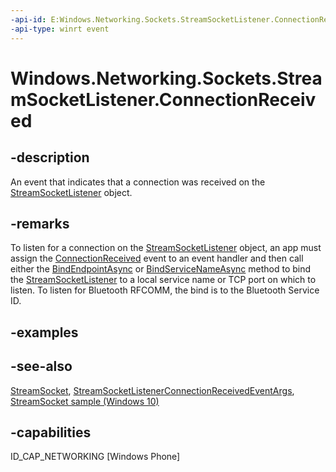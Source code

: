 ```yaml
---
-api-id: E:Windows.Networking.Sockets.StreamSocketListener.ConnectionReceived
-api-type: winrt event
---
```


<!-- Event syntax
public event Windows.Foundation.TypedEventHandler ConnectionReceived<Windows.Networking.Sockets.StreamSocketListener,  Windows.Networking.Sockets.StreamSocketListenerConnectionReceivedEventArgs>
-->

# Windows.Networking.Sockets.StreamSocketListener.ConnectionReceived

## -description
An event that indicates that a connection was received on the [StreamSocketListener](streamsocketlistener.md) object.

## -remarks
To listen for a connection on the [StreamSocketListener](streamsocketlistener.md) object, an app must assign the [ConnectionReceived](datagramsocket_messagereceived.md) event to an event handler and then call either the [BindEndpointAsync](streamsocketlistener_bindendpointasync.md) or [BindServiceNameAsync](streamsocketlistener_bindservicenameasync.md) method to bind the [StreamSocketListener](streamsocketlistener.md) to a local service name or TCP port on which to listen. To listen for Bluetooth RFCOMM, the bind is to the Bluetooth Service ID.

## -examples

## -see-also
[StreamSocket](streamsocket.md), [StreamSocketListenerConnectionReceivedEventArgs](streamsocketlistenerconnectionreceivedeventargs.md), [StreamSocket sample (Windows 10)](http://go.microsoft.com/fwlink/p/?LinkId=620609)

## -capabilities
ID_CAP_NETWORKING [Windows Phone]
